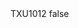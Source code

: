 <?xml version="1.0" encoding="UTF-8"?>
<CustomMetadata xmlns="http://soap.sforce.com/2006/04/metadata">
    <label>TXU1012</label>
    <protected>false</protected>
</CustomMetadata>
